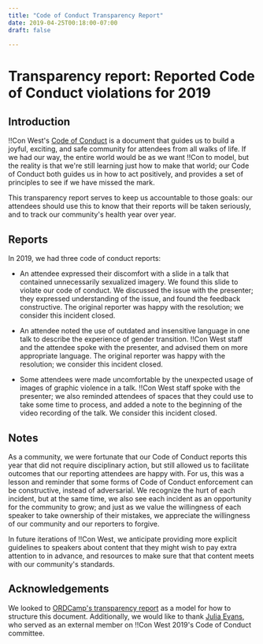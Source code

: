 ```yaml
---
title: "Code of Conduct Transparency Report"
date: 2019-04-25T00:18:00-07:00
draft: false

---
```


# Transparency report: Reported Code of Conduct violations for 2019

## Introduction

!!Con West's [Code of Conduct](/conduct) is a document that guides us to build a joyful, exciting, and safe community for attendees from all walks of life.  If we had our way, the entire world would be as we want !!Con to model, but the reality is that we're still learning just how to make that world; our Code of Conduct both guides us in how to act positively, and provides a set of principles to see if we have missed the mark.

This transparency report serves to keep us accountable to those goals: our attendees should use this to know that their reports will be taken seriously, and to track our community's health year over year.

## Reports

In 2019, we had three code of conduct reports:

* An attendee expressed their discomfort with a slide in a talk that contained unnecessarily sexualized imagery.  We found this slide to violate our code of conduct.  We discussed the issue with the presenter; they expressed understanding of the issue, and found the feedback constructive.  The original reporter was happy with the resolution; we consider this incident closed.

* An attendee noted the use of outdated and insensitive language in one talk to describe the experience of gender transition.  !!Con West staff and the attendee spoke with the presenter, and advised them on more appropriate language.  The original reporter was happy with the resolution; we consider this incident closed.

* Some attendees were made uncomfortable by the unexpected usage of images of graphic violence in a talk.  !!Con West staff spoke with the presenter; we also reminded attendees of spaces that they could use to take some time to process, and added a note to the beginning of the video recording of the talk.  We consider this incident closed.

## Notes

As a community, we were fortunate that our Code of Conduct reports this year that did not require disciplinary action, but still allowed us to facilitate outcomes that our reporting attendees are happy with.  For us, this was a lesson and reminder that some forms of Code of Conduct enforcement can be constructive, instead of adversarial.  We recognize the hurt of each incident, but at the same time, we also see each incident as an opportunity for the community to grow; and just as we value the willingness of each speaker to take ownership of their mistakes, we appreciate the willingness of our community and our reporters to forgive.

In future iterations of !!Con West, we anticipate providing more explicit guidelines to speakers about content that they might wish to pay extra attention to in advance, and resources to make sure that that content meets with our community's standards.

## Acknowledgements

We looked to [ORDCamp's transparency report](https://ordcamp.com/conduct/2019-code-of-conduct-transparency-report/) as a model for how to structure this document.  Additionally, we would like to thank [Julia Evans](https://jvns.ca), who served as an external member on !!Con West 2019's Code of Conduct committee.
